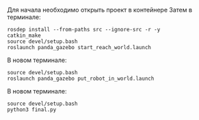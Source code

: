 Для начала необходимо открыть проект в контейнере
Затем в терминале:
```
rosdep install --from-paths src --ignore-src -r -y
catkin_make
source devel/setup.bash
roslaunch panda_gazebo start_reach_world.launch
```

В новом терминале:
```
source devel/setup.bash
roslaunch panda_gazebo put_robot_in_world.launch
```

В новом терминале:
```
source devel/setup.bash
python3 final.py
```
